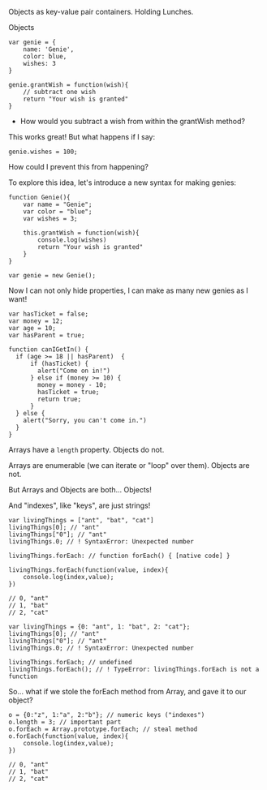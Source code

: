 Objects as key-value pair containers.
Holding Lunches.

Objects



```
var genie = {
    name: 'Genie',
    color: blue,
    wishes: 3
}

genie.grantWish = function(wish){
    // subtract one wish
    return "Your wish is granted"
}
```

* How would you subtract a wish from within the grantWish method?

This works great! But what happens if I say:

```
genie.wishes = 100;
```

How could I prevent this from happening?

To explore this idea, let's introduce a new syntax for making genies:

```
function Genie(){
    var name = "Genie";
    var color = "blue";
    var wishes = 3;

    this.grantWish = function(wish){
        console.log(wishes)
        return "Your wish is granted"
    }
}

var genie = new Genie();
```

Now I can not only hide properties, I can make as many new genies as I want!








```
var hasTicket = false;
var money = 12;
var age = 10;
var hasParent = true;

function canIGetIn() {
  if (age >= 18 || hasParent)  {
      if (hasTicket) {
        alert("Come on in!") 
      } else if (money >= 10) {
        money = money - 10;
        hasTicket = true;
        return true;
      }
  } else {
    alert("Sorry, you can't come in.")
  }
}
```


<!-- gatekeeper.admit(visitor);

gatekeeper.admit = function(visitor) {
   if (age >= 18 || hasParent)  {
      if (hasTicket) {
        alert("Come on in!") 
      } else if (money >= 10) {
        money = money - 10;
        hasTicket = true;
        alert("Come on in!") 
      }
  } else {
    alert("Sorry, you can't come in.")
  }   
}


 -->









Arrays have a `length` property.
Objects do not.

Arrays are enumerable (we can iterate or "loop" over them).
Objects are not.

But Arrays and Objects are both... Objects!

And "indexes", like "keys", are just strings!

```
var livingThings = ["ant", "bat", "cat"]
livingThings[0]; // "ant"
livingThings["0"]; // "ant"
livingThings.0; // ! SyntaxError: Unexpected number

livingThings.forEach: // function forEach() { [native code] }

livingThings.forEach(function(value, index){
    console.log(index,value);
})

// 0, "ant"
// 1, "bat"
// 2, "cat"
```

```
var livingThings = {0: "ant", 1: "bat", 2: "cat"};
livingThings[0]; // "ant"
livingThings["0"]; // "ant"
livingThings.0; // ! SyntaxError: Unexpected number

livingThings.forEach; // undefined
livingThings.forEach(); // ! TypeError: livingThings.forEach is not a function

```

So... what if we stole the forEach method from Array, and gave it to our object?

```
o = {0:"z", 1:"a", 2:"b"}; // numeric keys ("indexes")
o.length = 3; // important part
o.forEach = Array.prototype.forEach; // steal method
o.forEach(function(value, index){
    console.log(index,value);
})

// 0, "ant"
// 1, "bat"
// 2, "cat"
```